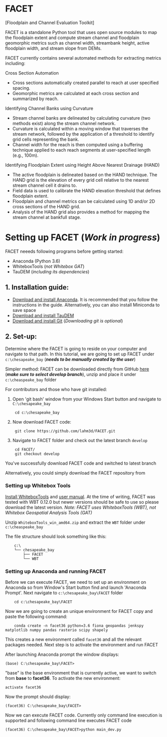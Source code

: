 # FACET
[Floodplain and Channel Evaluation Toolkit]

FACET is a standalone Python tool that uses open source modules to map the floodplain extent and compute stream channel and floodplain geomorphic metrics such as channel width, streambank height, active floodplain width, and stream slope from DEMs. 

FACET currently contains several automated methods for extracting metrics including:

Cross Section Automation
- Cross sections automatically created parallel to reach at user specified spacing.
- Geomorphic metrics are calculated at each cross section and summarized by reach.

Identifying Channel Banks using Curvature
- Stream channel banks are delineated by calculating curvature (two methods exist) along the stream channel network.
- Curvature is calculated within a moving window that traverses the stream network, followed by the application of a threshold to identify grid cells representing the bank.
- Channel width for the reach is then computed using a buffering technique applied to each reach segments at user-specified length (e.g., 100m).

Identifying Floodplain Extent using Height Above Nearest Drainage (HAND)
- The active floodplain is delineated based on the HAND technique. The HAND grid is the elevation of every grid cell relative to the nearest stream channel cell it drains to. 
- Field data is used to calibrate the HAND elevation threshold that defines floodplain extent.
- Floodplain and channel metrics can be calculated using 1D and/or 2D cross sections of the HAND grid.
- Analysis of the HAND grid also provides a method for mapping the stream channel at bankfull stage.


# Setting up FACET (***Work in progress***)

FACET neeeds following programs before getting started:
 
 * Anaconda (Python 3.6)
 * WhiteboxTools (*not Whitebox GAT*)
 * TauDEM  (*including its dependencies*)

## 1. Installation guide:
 * [Download and install Anaconda](https://docs.anaconda.com/anaconda/install/). It is recommended that you follow the instructions in the guide. Alternatively, you can also install Miniconda to save space
 * [Download and install TauDEM](http://hydrology.usu.edu/taudem/taudem5/downloads.html)
 * [Download and install Git](https://gitforwindows.org/) (*Downloading git is optional*) 

## 2. Set-up:

Determine where the FACET is going to reside on your computer and navigate to that path. In this tutorial, we are going to set up FACET
under `c:\chesapeake_bay` (***needs to be manually created by the user***)

Simpler method: FACET can be downloaded directly from GitHub [here](https://github.com/lahm3d/FACET/archive/develop.zip) (***make sure to select develop branch***), unzip and place it under `c:\cheaspeake_bay` folder


For contributors and those who have git installed:

1. Open 'git bash' window from your Windows Start button and navigate to `C:\chesapeake_bay` 
    
        cd c:\chesapeake_bay

2. Now download FACET code:
   
        git clone https://github.com/lahm3d/FACET.git

3. Navigate to FACET folder and check out the latest branch `develop`

        cd FACET/
        git checkout develop

You've successfully download FACET code and switched to latest branch

Alternatively, you could simply download the FACET repository from 

### Setting up Whitebox Tools

[Install WhiteboxTools](https://www.uoguelph.ca/~hydrogeo/WhiteboxTools/download.html) and [user manual](https://jblindsay.github.io/wbt_book/intro.html). At the time of writing, FACET was tested with WBT 0.12.0 but newer versions should be safe to use so please download the latest version. *Note: FACET uses WhiteboxTools (WBT), not Whitebox Geospatial Analysis Tools (GAT)* 

Unzip `WhiteboxTools_win_amd64.zip` and extract the `WBT` folder under `c:\cheaspeake_bay`

The file structure should look something like this:
       
        c:\
        └── chesapeake_bay
            ├── FACET
            └── WBT

### Setting up Anaconda and running FACET

Before we can execute FACET, we need to set up an environment on Anaconda so from Window's Start button find and launch 'Anaconda Prompt'. Next navigate to `c:\chesapeake_bay\FACET` folder

        cd c:\chesapeake_bay\FACET

Now we are going to create an unique environment for FACET copy and paste the following command:

        conda create -n facet36 python=3.6 fiona geopandas jenkspy matplotlib numpy pandas rasterio scipy shapely

This creates a new environment called `facet36` and all the relevant packages needed. Next step is to activate the environment and run FACET

After launching Anaconda prompt the window displays:

    (base) C:\chesapeake_bay\FACET>

"base" is the base environment that is currently active, we want to switch from **base** to **facet36**. To activate the new environment:

    activate facet36

Now the prompt should display: 

    (facet36) C:\chesapeake_bay\FACET>

Now we can execute FACET code. Currently only command line execution is supported and following command line executes FACET code

    (facet36) C:\chesapeake_bay\FACET>python main_dev.py